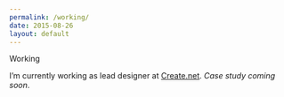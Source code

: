 ```yaml
---
permalink: /working/
date: 2015-08-26
layout: default
---
```


Working

I’m currently working as lead designer at <a href="https://create.net">Create.net</a>. *Case study coming soon*.
